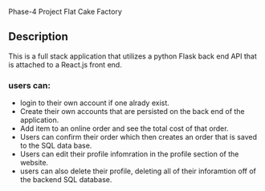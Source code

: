 Phase-4 Project Flat Cake Factory

## Description 
This is a full stack application that utilizes a python Flask back end API that is attached to a React.js front end.

### users can:
- login to their own account if one alrady exist. 
- Create their own accounts that are persisted on the back end of the application. 
- Add item to an online order and see the total cost of that order. 
- Users can confirm their order which then creates an order that is saved to the SQL data base. 
- Users can edit their profile infomration in the profile section of the website.
- users can also delete their profile, deleting all of their inforamtion off of the backend SQL database.
